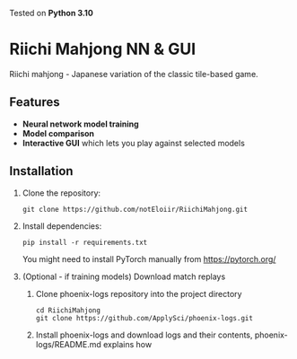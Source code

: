 Tested on **Python 3.10**

# Riichi Mahjong NN & GUI

Riichi mahjong - Japanese variation of the classic tile-based game.

## Features

- **Neural network model training**
- **Model comparison**
- **Interactive GUI** which lets you play against selected models

## Installation

1. Clone the repository:  
    ```
    git clone https://github.com/notEloiir/RiichiMahjong.git
    ```
   
2. Install dependencies:
    ```
    pip install -r requirements.txt
    ```
   You might need to install PyTorch manually from https://pytorch.org/

3. (Optional - if training models) Download match replays

    1. Clone phoenix-logs repository into the project directory  
        ```
        cd RiichiMahjong  
        git clone https://github.com/ApplySci/phoenix-logs.git
       ```
    2. Install phoenix-logs and download logs and their contents, phoenix-logs/README.md explains how


